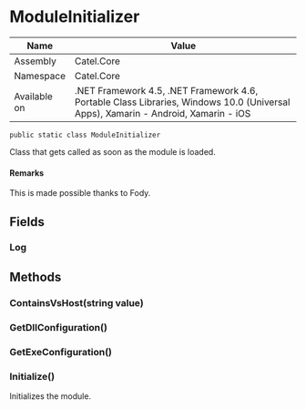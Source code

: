 

# ModuleInitializer

Name|Value
---|---
Assembly|Catel.Core
Namespace|Catel.Core
Available on|.NET Framework 4.5, .NET Framework 4.6, Portable Class Libraries, Windows 10.0 (Universal Apps), Xamarin - Android, Xamarin - iOS

```
public static class ModuleInitializer
```

Class that gets called as soon as the module is loaded.

#### Remarks

This is made possible thanks to Fody.



## Fields

### Log

## Methods

### ContainsVsHost(string value)

### GetDllConfiguration()

### GetExeConfiguration()

### Initialize()

Initializes the module.



